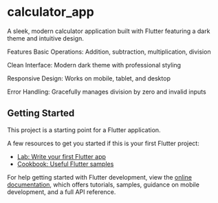 # calculator_app

A sleek, modern calculator application built with Flutter featuring a dark theme and intuitive design.

Features
Basic Operations: Addition, subtraction, multiplication, division

Clean Interface: Modern dark theme with professional styling

Responsive Design: Works on mobile, tablet, and desktop

Error Handling: Gracefully manages division by zero and invalid inputs

## Getting Started

This project is a starting point for a Flutter application.

A few resources to get you started if this is your first Flutter project:

- [Lab: Write your first Flutter app](https://docs.flutter.dev/get-started/codelab)
- [Cookbook: Useful Flutter samples](https://docs.flutter.dev/cookbook)

For help getting started with Flutter development, view the
[online documentation](https://docs.flutter.dev/), which offers tutorials,
samples, guidance on mobile development, and a full API reference.
